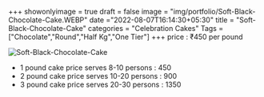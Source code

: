 +++
showonlyimage = true
draft = false
image = "img/portfolio/Soft-Black-Chocolate-Cake.WEBP"
date ="2022-08-07T16:14:30+05:30"
title = "Soft-Black-Chocolate-Cake"
categories = "Celebration Cakes"
Tags = ["Chocolate","Round","Half Kg","One Tier"]
+++
price : ₹450 per pound
<!--more-->
![Soft-Black-Chocolate-Cake](/img/portfolio/Soft-Black-Chocolate-Cake.WEBP)
* 1 pound cake price serves 8-10 persons : 450
* 2 pound cake price serves 10-20 persons : 900
* 3 pound cake price serves 20-30 persons : 1350

